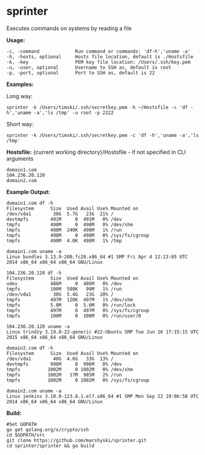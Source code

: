 # sprinter

Executes commands on systems by reading a file


**Usage:**

    -c, -command             Run command or commands: 'df-h','uname -a'
    -h, -hosts, optional     Hosts file location, default is ./Hostsfile
    -k, -key                 PEM key file location: /Users/.ssh/key.pem
    -u, -user, optional      Username to SSH as, default is root
    -p, -port, optional      Port to SSH as, default is 22


**Examples:**

Long way:

    sprinter -k /Users/timski/.ssh/secretkey.pem -h ~/Hostsfile -c 'df -h','uname -a','ls /tmp' -u root -p 2222

Short way:

    sprinter -k /Users/timski/.ssh/secretkey.pem -c 'df -h','uname -a','ls /tmp'


**Hostsfile:**
{current working directory}/Hostsfile - if not specified in CLI arguments

    domain1.com
    104.236.20.120
    domain2.com

**Example Output:**

    domain1.com df -h
    Filesystem      Size  Used Avail Use% Mounted on
    /dev/vda1        30G  5.7G   23G  21% /
    devtmpfs        491M     0  491M   0% /dev
    tmpfs           498M     0  498M   0% /dev/shm
    tmpfs           498M  240K  498M   1% /run
    tmpfs           498M     0  498M   0% /sys/fs/cgroup
    tmpfs           498M  4.0K  498M   1% /tmp

    domain1.com uname -a
    Linux bundles 3.13.9-200.fc20.x86_64 #1 SMP Fri Apr 4 12:13:05 UTC 2014 x86_64 x86_64 x86_64 GNU/Linux

    104.236.20.120 df -h
    Filesystem      Size  Used Avail Use% Mounted on
    udev            486M     0  486M   0% /dev
    tmpfs           100M  580K   99M   1% /run
    /dev/vda1        30G  5.4G   23G  20% /
    tmpfs           497M  120K  497M   1% /dev/shm
    tmpfs           5.0M     0  5.0M   0% /run/lock
    tmpfs           497M     0  497M   0% /sys/fs/cgroup
    tmpfs           100M     0  100M   0% /run/user/0

    104.236.20.120 uname -a
    Linux trindzy 3.19.0-22-generic #22-Ubuntu SMP Tue Jun 16 17:15:15 UTC 2015 x86_64 x86_64 x86_64 GNU/Linux

    domain2.com df -h
    Filesystem      Size  Used Avail Use% Mounted on
    /dev/vda1        40G  4.6G   33G  13% /
    devtmpfs        996M     0  996M   0% /dev
    tmpfs          1002M     0 1002M   0% /dev/shm
    tmpfs          1002M   17M  985M   2% /run
    tmpfs          1002M     0 1002M   0% /sys/fs/cgroup

    domain2.com uname -a
    Linux jenkins 3.10.0-123.8.1.el7.x86_64 #1 SMP Mon Sep 22 19:06:58 UTC 2014 x86_64 x86_64 x86_64 GNU/Linux

**Build:**

    #Set GOPATH
    go get golang.org/x/crypto/ssh
    cd $GOPATH/src
    git clone https://github.com/marshyski/sprinter.git
    cd sprinter/sprinter && go build
